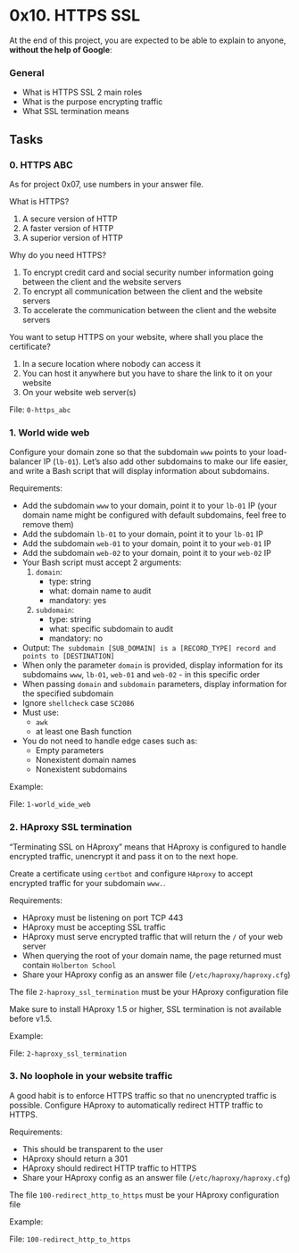 <h1>0x10. HTTPS SSL</h1>
<p>At the end of this project, you are expected to be able to explain to anyone, <strong>without the help of Google</strong>:</p>

<h3>General</h3>

<ul>
<li>What is HTTPS SSL 2 main roles</li>
<li>What is the purpose encrypting traffic</li>
<li>What SSL termination means</li>
</ul>
<h2>Tasks</h2>
  <h3>
    0. HTTPS ABC
  </h3>
  <p>As for project 0x07, use numbers in your answer file.</p>
<p>What is HTTPS?</p>
<ol>
<li>A secure version of HTTP</li>
<li>A faster version of HTTP</li>
<li>A superior version of HTTP</li>
</ol>
<p>Why do you need HTTPS?</p>
<ol>
<li>To encrypt credit card and social security number information going between the client and the website servers</li>
<li>To encrypt all communication between the client and the website servers</li>
<li>To accelerate the communication between the client and the website servers</li>
</ol>
<p>You want to setup HTTPS on your website, where shall you place the certificate?</p>
<ol>
<li>In a secure location where nobody can access it</li>
<li>You can host it anywhere but you have to share the link to it on your website</li>
<li>On your website web server(s)</li>
</ol>
        <p>File: <code>0-https_abc</code></p>
  <h3>
    1. World wide web
  </h3>
  <p>Configure your domain zone so that the subdomain <code>www</code> points to your load-balancer IP (<code>lb-01</code>).
Let&rsquo;s also add other subdomains to make our life easier, and write a Bash script that will display information about subdomains.</p>
<p>Requirements:</p>
<ul>
<li>Add the subdomain <code>www</code> to your domain, point it to your <code>lb-01</code> IP (your domain name might  be configured with default subdomains, feel free to remove them)</li>
<li>Add the subdomain <code>lb-01</code> to your domain, point it to your <code>lb-01</code> IP</li>
<li>Add the subdomain <code>web-01</code> to your domain, point it to your <code>web-01</code> IP</li>
<li>Add the subdomain <code>web-02</code> to your domain, point it to your <code>web-02</code> IP</li>
<li>Your Bash script must accept 2 arguments:
<ol>
<li><code>domain</code>:
<ul>
<li> type: string</li>
<li> what: domain name to audit</li>
<li>mandatory: yes</li>
</ul></li>
<li><code>subdomain</code>:
<ul>
<li>type: string</li>
<li>what: specific subdomain to audit</li>
<li>mandatory: no</li>
</ul></li>
</ol></li>
<li>Output:  <code>The subdomain [SUB_DOMAIN] is a [RECORD_TYPE] record and points to [DESTINATION]</code></li>
<li>When only the parameter <code>domain</code> is provided, display information for its subdomains <code>www</code>, <code>lb-01</code>, <code>web-01</code> and <code>web-02</code> - in this specific order</li>
<li>When passing <code>domain</code> and <code>subdomain</code> parameters, display information for the specified subdomain</li>
<li>Ignore <code>shellcheck</code> case <code>SC2086</code></li>
<li>Must use: 
<ul>
<li><code>awk</code></li>
<li>at least one Bash function</li>
</ul></li>
<li>You do not need to handle edge cases such as:
<ul>
<li>Empty parameters </li>
<li>Nonexistent domain names</li>
<li>Nonexistent subdomains</li>
</ul></li>
</ul>
<p>Example:</p>
        <p>File: <code>1-world_wide_web</code></p>
  <h3>
    2. HAproxy SSL termination
  </h3>
  <p>&ldquo;Terminating SSL on HAproxy&rdquo; means that HAproxy is configured to handle encrypted traffic, unencrypt it and pass it on to the next hope.</p>
<p>Create a certificate using <code>certbot</code> and configure <code>HAproxy</code> to accept encrypted traffic for your subdomain <code>www.</code>.</p>
<p>Requirements:</p>
<ul>
<li>HAproxy must be listening on port TCP 443</li>
<li>HAproxy must be accepting SSL traffic</li>
<li>HAproxy must serve encrypted traffic that will return the <code>/</code> of your web server</li>
<li>When querying the root of your domain name, the page returned must contain <code>Holberton School</code></li>
<li>Share your HAproxy config as an answer file (<code>/etc/haproxy/haproxy.cfg</code>)</li>
</ul>
<p>The file <code>2-haproxy_ssl_termination</code> must be your HAproxy configuration file</p>
<p>Make sure to install HAproxy 1.5 or higher, SSL termination is not available before v1.5.</p>
<p>Example:</p>
        <p>File: <code>2-haproxy_ssl_termination</code></p>
  <h3>
    3. No loophole in your website traffic
  </h3>
  <p>A good habit is to enforce HTTPS traffic so that no unencrypted traffic is possible. Configure HAproxy to automatically redirect HTTP traffic to HTTPS.</p>
<p>Requirements:</p>
<ul>
<li>This should be transparent to the user</li>
<li>HAproxy should return a 301</li>
<li>HAproxy should redirect HTTP traffic to HTTPS</li>
<li>Share your HAproxy config as an answer file (<code>/etc/haproxy/haproxy.cfg</code>)</li>
</ul>
<p>The file <code>100-redirect_http_to_https</code> must be your HAproxy configuration file</p>
<p>Example:</p>
        <p>File: <code>100-redirect_http_to_https</code></p>
